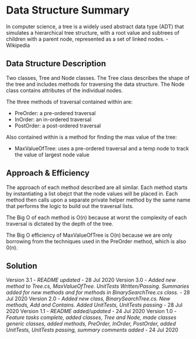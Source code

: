 # Data Structure Summary
In computer science, a tree is a widely used abstract data type (ADT) that simulates a hierarchical tree structure, with a root value and subtrees of children with a parent node, represented as a set of linked nodes. - Wikipedia

## Data Structure Description
Two classes, Tree and Node classes. The Tree class describes the shape of the tree and includes methods for traversing the data structure. The Node class contains attributes of the individual nodes.

The three methods of traversal contained within are:
- PreOrder: a pre-ordered traversal
- InOrder: an in-ordered traversal
- PostOrder: a post-ordered traversal

Also contained within is a method for finding the max value of the tree:
- MaxValueOfTree: uses a pre-ordered traversal and a temp node to track the value of largest node value

## Approach & Efficiency
The approach of each method described are all similar. Each method starts by instantiating a list obejct that the node values will be placed in. Each method then calls upon a separate private helper method by the same name that performs the logic to build out the traversal lists.

The Big O of each method is O(n) because at worst the complexity of each traversal is dictated by the depth of the tree.

The Big O efficiency of MaxValueOfTree is O(n) because we are only borrowing from the techniques used in the PreOrder method, which is also 0(n).

## Solution
Version 3.1 - *README updated* - 28 Jul 2020
Version 3.0 - *Added new method to Tree.cs, MaxValueOfTree. UnitTests Written/Passing. Summaries added for new methods and for methods in BinarySearchTree.cs class.* - 28 Jul 2020
Version 2.0 - *Added new class, BinarySearchTree.cs. New methods, Add and Contains. Added UnitTests, UnitTests passing* - 28 Jul 2020
Version 1.1 - *README added/updated* - 24 Jul 2020
Version 1.0 - *Feature tasks complete, added classes, Tree and Node, made classes generic classes, added methods, PreOrder, InOrder, PostOrder, added UnitTests, UnitTests passing, summary comments added* - 24 Jul 2020